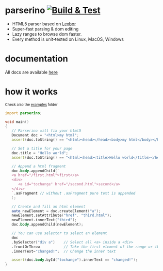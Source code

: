 # parserino [![Build & Test](https://github.com/trikko/parserino/actions/workflows/d.yml/badge.svg)](https://github.com/trikko/parserino/actions/workflows/d.yml)
* HTML5 parser based on [Lexbor](https://github.com/lexbor/lexbor)
* Super-fast parsing & dom editing
* Lazy ranges to browse dom faster.
* Every method is unit-tested on Linux, MacOS, Windows

# documentation
All docs are available [here](https://trikko.github.io/parserino/)

# how it works

<sub>Check also the [examples](https://github.com/trikko/parserino/tree/master/examples) folder</sub>

```d
import parserino;

void main()
{
   // Parserino will fix your html5
   Document doc = "<html>my html";
   assert(doc.toString() == "<html><head></head><body>my html</body></html>");

   // Set a title for your page
   doc.title = "Hello world";
   assert(doc.toString() == "<html><head><title>Hello world</title></head><body>my html</body></html>");

   // Append a html fragment
   doc.body.appendChild(`
   <a href="/first.html">first</a>
   <div>
      <a id="tochange" href="/second.html">second</a>
   </div>
   `.asFragment // without .asFragment pure text is appended
   );

   // Create and fill an html element
   auto newElement = doc.createElement("a");
   newElement.setAttribute("href", "third.html");
   newElement.innerText("third");
   doc.body.appendChild(newElement);

   // You can use selector to select an element
   doc
   .bySelector("div a")    // Select all <a> inside a <div>
   .frontOrThrow           // Take the first element of the range or throw an exception
   .innerText="changed!";  // Change the inner text

   assert(doc.body.byId("tochange").innerText == "changed!");
}
```

